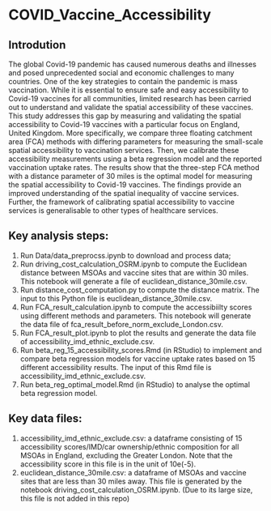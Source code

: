 # COVID_Vaccine_Accessibility
## Introdution
The global Covid-19 pandemic has caused numerous deaths and illnesses and posed unprecedented social and economic challenges to many countries. One of the key strategies to contain the pandemic is mass vaccination. While it is essential to ensure safe and easy accessibility to Covid-19 vaccines for all communities, limited research has been carried out to understand and validate the spatial accessibility of these vaccines. This study addresses this gap by measuring and validating the spatial accessibility to Covid-19 vaccines with a particular focus on England, United Kingdom. More specifically, we compare three floating catchment area (FCA) methods with differing parameters for measuring the small-scale spatial accessibility to vaccination services. Then, we calibrate these accessibility measurements using a beta regression model and the reported vaccination uptake rates. The results show that the three-step FCA method with a distance parameter of 30 miles is the optimal model for measuring the spatial accessibility to Covid-19 vaccines. The findings provide an improved understanding of the spatial inequality of vaccine services. Further, the framework of calibrating spatial accessibility to vaccine services is generalisable to other types of healthcare services. 
## Key analysis steps:
1. Run Data/data_preprocss.ipynb to download and process data;
1. Run driving_cost_calculation_OSRM.ipynb to compute the Euclidean distance between MSOAs and vaccine sites that are within 30 miles. This notebook will generate a file of euclidean_distance_30mile.csv.
1. Run distance_cost_computation.py to compute the distance matrix. The input to this Python file is euclidean_distance_30mile.csv.
1. Run FCA_result_calculation.ipynb to compute the accessibiilty scores using different methods and parameters. This notebook will generate the data file of fca_result_before_norm_exclude_London.csv.
1. Run FCA_result_plot.ipynb to plot the results and generate the data file of accessibility_imd_ethnic_exclude.csv.
1. Run beta_reg_15_accessibility_scores.Rmd (in RStudio) to implement and compare beta regression models for vaccine uptake rates based on 15 different  accessibility results. The input of this Rmd file is accessibility_imd_ethnic_exclude.csv.
1. Run beta_reg_optimal_model.Rmd (in RStudio) to analyse the optimal beta regression model.


## Key data files:
1. accessibility_imd_ethnic_exclude.csv: a dataframe consisting of 15 accessibility scores/IMD/car ownership/ethnic composition for all MSOAs in England, excluding the Greater London. Note that the accessibility score in this file is in the unit of 10e(-5).
1. euclidean_distance_30mile.csv: a dataframe of MSOAs and vaccine sites that are less than 30 miles away. This file is generated by the notebook driving_cost_calculation_OSRM.ipynb. (Due to its large size, this file is not added in this repo)
